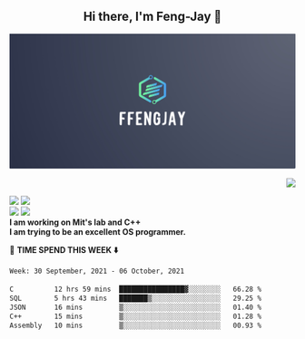 <h2 align="center"> Hi there, I'm Feng-Jay 👋 </h2>  

![](https://github.com/Feng-Jay/DataStruct/blob/master/Image/1.png)  

<img align="right" src="https://github-readme-stats.vercel.app/api?username=Feng-Jay&show_icons=true&icon_color=CE1D2D&text_color=718096&bg_color=ffffff&hide_title=true" />


&emsp;

![](https://visitor-badge.glitch.me/badge?page_id=Feng-Jay.readme)
![](https://img.shields.io/badge/Concentrate-Cpp-blue)  
![](https://img.shields.io/badge/Rust-primer-orange)
![](https://img.shields.io/badge/Target-OS-9cf)  
**I am working on Mit's lab and C++**  
**I am trying to be an excellent OS programmer.**  


📘 **TIME SPEND THIS WEEK ⬇️**
<!--START_SECTION:waka-->
```text
Week: 30 September, 2021 - 06 October, 2021

C          12 hrs 59 mins  ████████████████▓░░░░░░░░   66.28 % 
SQL        5 hrs 43 mins   ███████▒░░░░░░░░░░░░░░░░░   29.25 % 
JSON       16 mins         ▒░░░░░░░░░░░░░░░░░░░░░░░░   01.40 % 
C++        15 mins         ▒░░░░░░░░░░░░░░░░░░░░░░░░   01.28 % 
Assembly   10 mins         ▒░░░░░░░░░░░░░░░░░░░░░░░░   00.93 % 
```
<!--END_SECTION:waka-->
